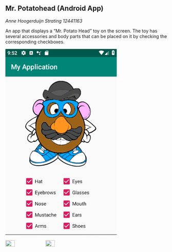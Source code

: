 ## Mr. Potatohead (Android App)


*Anne Hoogerduijn Strating*
*12441163*

An app that displays a “Mr. Potato Head” toy on the screen. The toy has several accessories and body parts that 
can be placed on it by checking the corresponding checkboxes.

![alt text](app/doc/potatohead.PNG)



<img src="https://github.com/AnneHS/Trivia/blob/master/app/doc/portret.PNG" height="15%" width="24%"/> <img 
src="https://github.com/AnneHS/Trivia/blob/master/app/doc/landscape.PNG" height="15%" width="24%"/> 
